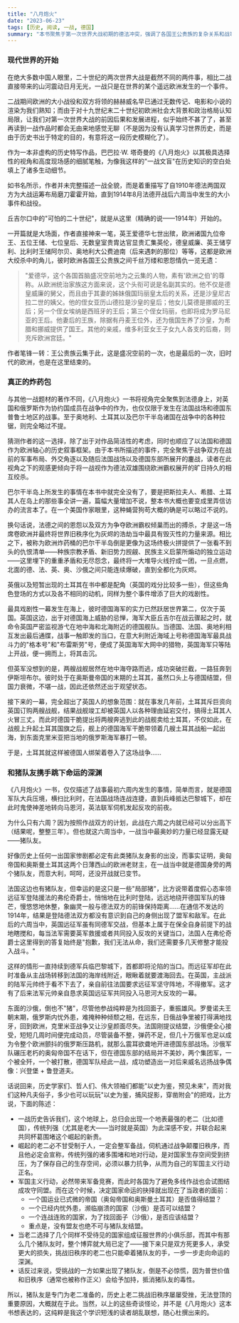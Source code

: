 ```yaml
---
title: "八月炮火"
date: "2023-06-23"
tags: [历史, 阅读, 一战, 德国]
summary: "本书聚焦于第一次世界大战初期的德法冲突，强调了各国王公贵族的复杂关系和战事中的戏剧性转折，揭示了历史上"猪队友"的影响，以及如何导致战争的爆发和旧秩序的崩溃。"
---
```


### 现代世界的开始

在绝大多数中国人眼里，二十世纪的两次世界大战是截然不同的两件事，相比二战直接带来的山河震动日月无光，一战只是在世界的某个遥远欧洲发生的一个事件。

二战期间欧洲的大小战役和双方将领的赫赫威名早已通过无数传记、电影和小说的渲染为我们熟知；而由于对十九世纪末二十世纪初欧洲社会大背景和政治格局认知局限，让我们对第一次世界大战的前因后果和发展进程，似乎始终不甚了了，甚至再读到一战作品时都会无由来地感觉无聊（不是因为没有认真学习世界历史，而是由于历史书出于特定的目的，有意将这一段历史模糊化了）。

作为一本非虚构的历史特写作品，巴巴拉·W. 塔奇曼的《八月炮火》以其极具选择性的视角和高度现场感的细腻笔触，为像我这样的"一战文盲"在历史知识的空白处填上了诸多生动细节。

如书名所示，作者并未完整描述一战全貌，而是着重描写了自1910年德法两国双方为大战运筹布局磨刀霍霍开始，直到1914年8月法德开战后六周当中发生的大小事件和战役。

丘吉尔口中的"可怕的二十世纪"，就是从这里（精确的说——1914年）开始的。

一开篇就是大场面，作者直接神来一笔，英王爱德华七世出殡，欧洲诸国九位帝王、五位王储、七位皇后、无数皇室贵胄达官显贵汇集英伦，德皇威廉、英王储亨利、比利时王储阿尔贝、奥地利大公费迪南（后来遇刺的那位）等等，这都是欧洲大绞杀中的角儿，彼时欧洲各国王公贵族之间千丝万缕和恩怨情仇一览无遗：

> "爱德华，这个各国首脑盛况空前地为之云集的人物，素有'欧洲之伯'的尊称。从欧洲统治家族这方面来说，这个头衔可说是名副其实的。他不仅是德皇威廉的舅父，而且由于其妻的姊妹俄国玛丽皇太后的关系，还是沙皇尼古拉二世的姨父。他的侄女亚历山德拉是沙皇的皇后；他女儿莫德是挪威的王后；另一个侄女埃纳是西班牙的王后；第三个侄女玛丽，也即将成为罗马尼亚的王后。他妻后的王族，除据有丹麦王位外，还为俄国生养了沙皇，为希腊和挪威提供了国王。其他的亲戚，维多利亚女王子女九人各支的后裔，则充斥欧洲宫廷。"

作者笔锋一转：王公贵族云集于此，这是盛况空前的一次，也是最后的一次，旧时代的欧洲，也是在这里结束的。

### 真正的炸药包

与其他一战题材的著作不同，《八月炮火》一书将视角完全聚焦到法德身上，对英国和俄罗斯作为协约国成员在战争中的作为，也仅仅限于发生在法国战场和德国东普鲁士地区的战事。至于奥地利、土耳其以及巴尔干半岛诸国在战争中的各种拉锯，则完全略过不提。

猜测作者的这一选择，除了出于对作品简洁性的考虑，同时也顺应了以法国和德国作为欧洲轴心的历史叙事框架。由于本书所描述的事件，完全聚焦于战争双方在战前的军事布局、外交角逐以及随后法国战场以及德国东部所展开的鏖战，读者在此视角之下的观感更倾向于将一战视作为德法双雄围绕欧洲霸权展开的旷日持久的相互绞杀。

巴尔干半岛上所发生的事情在本书中就完全没有了，要是把斯拉夫人、希腊、土耳其人在岛上的那些事全讲一遍，篇幅大量增加不说，整本书大概也要变成里弄信访办的流言本了。在一个美国作家眼里，这种蝇营狗苟大概的确是可以略过不说的。

换句话说，法德之间的恩怨以及双方为争夺欧洲霸权倾巢而出的搏杀，才是这一场席卷欧洲并最终将世界旧秩序化为灰烬的浩劫当中最具有毁灭性的力量来源。相比之下，被称为欧洲炸药桶的巴尔干半岛倒是更像为这场终极火拼提供了一张看不到头的仇恨清单——种族宗教矛盾、新旧势力觊觎、民族主义启蒙所煽动的独立运动——这里埋下的重重矛盾和无尽怨念，最终将一大堆导火线拧成一团，一旦点燃，北面的德、法、英、奥、沙俄之间只能连续爆破，直到全都化为灰烬。

英俄以及短暂出现的土耳其在书中都是配角（英国的戏分比较多一些），但这些角色登场的方式以及各不相同的动机，同样为整个事件增添了巨大的戏剧性。

最具戏剧性一幕发生在海上，彼时德国海军的实力已然跃居世界第二，仅次于英国。英国这边，出于对德国海上威胁的忌惮，海军大臣丘吉尔在战云骤起之时，就命令英国严密监视游弋在地中海和北海附近的德国舰队。当德国、法国、奥地利相互发出最后通牒，战事一触即发的当口，在意大利附近海域上号称德国海军最具战斗力的"格本号"和"布雷斯劳"号，便成了英国海军大网中的猎物，英国海军只等陆上开战，便一拥而上，将其击沉。

但英军没想到的是，两艘战舰居然在地中海夺路而逃，成功突破拦截，一路狂奔到伊斯坦布尔。彼时处于在奥斯曼帝国的末期的土耳其，虽然口头上与德国结盟，但国力衰微，不堪一战，因此还依然还出于观望状态。

接下来的一幕，完全超出了英国人的想象范围：就在事发几年前，土耳其斥巨资向英国订购两艘战舰，结果战舰竣工却被英国人以各种理由延宕交付，搞得土耳其人火冒三丈。而此时德国干脆提出将两艘奔逃到此的战舰卖给土耳其，不仅如此，在战舰上升起土耳其国旗之后，舰上的德国海军干脆带领着几艘土耳其战船一起出海，到东面克里米亚把当地的俄罗斯海军暴打一顿。

于是，土耳其就这样被德国人绑架着卷入了这场战争……

### 和猪队友携手跳下命运的深渊

《八月炮火》一书，仅仅描述了战事最初六周内发生的事情，简单而言，就是德国军队大兵压境，横扫比利时，在法国战场连战连捷，直到兵峰抵达巴黎城下，却在此时鬼使神差地转向马恩河，英法联军伺机发起反攻的前夜。

为什么只有六周？因为按照作战双方的计划，此战在六周之内就已经可以分出高下（结果呢，整整三年）。但也就这六周当中，一战当中最奥妙的力量已经显露无疑——猪队友。

好像历史上任何一出国家惨剧都必定有此类猪队友身影的出没，而事实证明，奥匈帝国和奥斯曼土耳其这两个日薄西山的欧洲老财主，在一战当中就是德国身旁的两个猪队友，而意大利，呵呵，还没开战就已变节。

法国这边也有猪队友，但幸运的是这只是一些"局部猪"，比方说带着度假心态率领远征军登陆援法的弗伦奇爵士，悄悄地在比利时登陆，远远地绕开德国军队的锋芒，慢悠悠地休整，象幽灵一般与德法双方的前锋保持距离……在通信不发达的1914年，结果是登陆德法双方都没有意识到自己的身侧出现了盟军和敌军。在此后的六周当中，英国远征军虽有同德军交战，但基本上属于在保全自身前提下的战地瞎搅和，每当法军需要英军救援或者共同投入反攻的关键当口，法国人在弗伦奇爵士这里得到的答复始终是"抱歉，我们无法从命，我们还需要多几天修整才能投入战斗。"

这样的情形一直持续到德军兵临巴黎城下，首都即将沦陷的当口。而远征军却在此时准备从主战场转移到法国的海岸线附近，眼瞅着就要渡海回去。在英国，主战派的陆军元帅终于看不下去了，亲自前往法国要求远征军坚守阵地，不得撤军。这才有了后来法军元帅亲自恳求英国远征军共同投入马恩河大反攻的一幕。

东面的沙俄，倒也不"猪"，尽管他参战纯粹是为找回面子，重振雄风。罗曼诺夫王朝末期，俄罗斯内忧外患，难掩种种倾颓之相，在远东，日俄战争里被打得满地找牙，回到欧洲，克里米亚战争又让沙皇颜面尽失。法国刚提议结盟，沙俄便全心接受，短短几周时间便完成动员，尽管装备不整，弹药不足，但几十万俄军也足以成为令整个欧洲颤抖的俄罗斯压路机，就那么震耳欲聋地开进德国东部战场。沙俄军队碾压老朽的奥匈帝国不在话下，但在德国东部的结局并不美妙，两个集团军，一个被全歼，一个被打散，德国军队经此一战，成功塑造出一对后来威名远扬战争偶像：兴登堡 + 鲁登道夫。

话说回来，历史学家们、哲人们、伟大领袖们都能"以史为鉴，预见未来"，而对我们这种凡夫俗子，多少也可以玩玩"以史为鉴，捕风捉影，穿凿附会"的把戏，比方说，下面的陈述：

- 一战历史告诉我们，这个地球上，总归会出现一个地表最强的老二（比如德国），传统列强（尤其是老大——当时就是英国）为此深感不安，并联合起来共同杯葛围堵这个崛起的新贵。
- 崛起的老二必不甘受制于人，一定会整军备战，伺机通过战争颠覆旧秩序，而且他必定会宣称，传统列强的诸多围堵和地对行动，是对国家生存空间受到挤压，为了保存自己的生存空间，必须以暴力抗争，从而为自己的军国主义行动正名。
- 军国主义行动，必然带来军备竞赛，而此时各国为了避免多线作战也会试图结成攻守同盟。而在这个时候，决定国家命运的抉择就出现在了当政者的面前：
  - 一个国运业已式微的帝国（奥匈帝国和奥斯曼土耳其）是否值得结盟？
  - 一个已经内忧外患，濒临崩溃的国家（沙俄）是否可以结盟？
  - 一个连战连败的国家，为了找回面子（沙俄），是否应该结盟？
  - 重点是，没有盟友也绝不可与猪队友结盟。
- 当老二选择了几个同样不受待见的国家组成征服世界的小俱乐部，而其中有那么几个猪队友时，整个博弈就大局已定了——接下来只是双方死更多人，承受更大的损失，挑战旧秩序的老二也只能牵着猪队友的手，一步一步走向命运的深渊。
- 话反过来说，受挑战的一方如果出现了猪队友，倒是不必惊慌，因为普世价值和旧秩序（通常也被称作正义）会给予加持，抵消猪队友的毒性。

所以，猪队友是专门为老二准备的，历史上老二挑战旧秩序屡屡受挫，无法登顶的重要原因，大概就在于此。当然，以上的这些奇谈怪论，并不是《八月炮火》这本书想表达的，这纯粹是我这个学识短浅的读者胡乱联想，随心杜撰出来的。